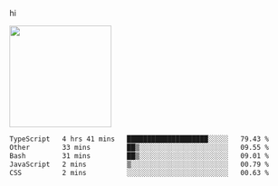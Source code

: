 hi

<img height="180em" src="https://github-readme-stats.vercel.app/api?username=AProductiveNerd&show_icons=true&hide_border=true&&count_private=true&include_all_commits=true" />

<!--START_SECTION:waka-->

```txt
TypeScript   4 hrs 41 mins   ████████████████████░░░░░   79.43 %
Other        33 mins         ██▒░░░░░░░░░░░░░░░░░░░░░░   09.55 %
Bash         31 mins         ██▒░░░░░░░░░░░░░░░░░░░░░░   09.01 %
JavaScript   2 mins          ▒░░░░░░░░░░░░░░░░░░░░░░░░   00.79 %
CSS          2 mins          ░░░░░░░░░░░░░░░░░░░░░░░░░   00.63 %
```

<!--END_SECTION:waka-->
